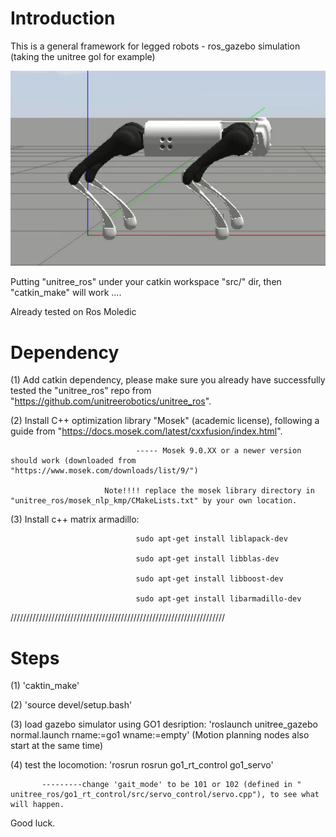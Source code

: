 # **Introduction**

This is a general framework for legged robots - ros_gazebo simulation (taking the unitree gol for example)

![test_file](unitree_ros/test_pictures/bipedal_go1.png)





Putting "unitree_ros" under your catkin workspace "src/" dir, then "catkin_make" will work ....

Already tested on Ros Moledic


# **Dependency**

(1) Add catkin dependency, please make sure you already have successfully tested the "unitree_ros" repo from "https://github.com/unitreerobotics/unitree_ros".

(2) Install C++ optimization library "Mosek" (academic license), following a guide from "https://docs.mosek.com/latest/cxxfusion/index.html". 
                                
                                ----- Mosek 9.0.XX or a newer version should work (downloaded from "https://www.mosek.com/downloads/list/9/")

                         Note!!!! replace the mosek library directory in "unitree_ros/mosek_nlp_kmp/CMakeLists.txt" by your own location.  

(3) Install c++ matrix armadillo:

                                sudo apt-get install liblapack-dev
                                
                                sudo apt-get install libblas-dev
                                
                                sudo apt-get install libboost-dev
                                
                                sudo apt-get install libarmadillo-dev
                                
////////////////////////////////////////////////////////////////////

# **Steps**

(1) 'caktin_make'

(2) 'source devel/setup.bash'

(3) load gazebo simulator using GO1 desription: 'roslaunch unitree_gazebo normal.launch rname:=go1 wname:=empty' (Motion planning nodes also start at the same time)

(4) test the locomotion: 'rosrun rosrun go1_rt_control go1_servo'

           ---------change 'gait_mode' to be 101 or 102 (defined in " unitree_ros/go1_rt_control/src/servo_control/servo.cpp"), to see what will happen.
           
 Good luck.

